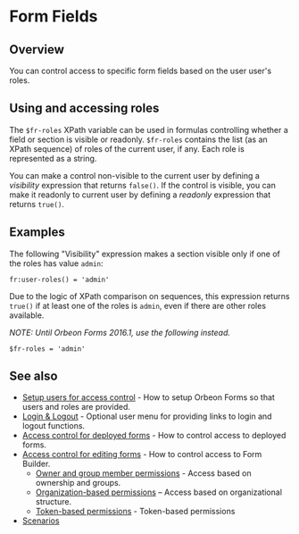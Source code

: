 # Form Fields

## Overview

You can control access to specific form fields based on the user user's roles.

## Using and accessing roles

The `$fr-roles` XPath variable can be used in formulas controlling whether a field or section is visible or readonly. `$fr-roles` contains the list (as an XPath sequence) of roles of the current user, if any. Each role is represented as a string.

You can make a control non-visible to the current user by defining a _visibility_ expression that returns `false()`. If the control is visible, you can make it readonly to current user by defining a _readonly_ expression that returns `true()`.

## Examples

The following "Visibility" expression makes a section visible only if one of the roles has value `admin`:

```xpath
fr:user-roles() = 'admin'
```

Due to the logic of XPath comparison on sequences, this expression returns `true()` if at least one of the roles is `admin`, even if there are other roles available.

*NOTE: Until Orbeon Forms 2016.1, use the following instead.*

```xpath
$fr-roles = 'admin'
```

<!--
TODO: more examples (in particular using `xxf:get-header('Orbeon-Username')`, etc.).
-->

## See also

- [Setup users for access control](users.md) - How to setup Orbeon Forms so that users and roles are provided.
- [Login & Logout](login-logout.md) - Optional user menu for providing links to login and logout functions.
- [Access control for deployed forms](deployed-forms.md) - How to control access to deployed forms.
- [Access control for editing forms](editing-forms.md) - How to control access to Form Builder.
    - [Owner and group member permissions](owner-group.md) - Access based on ownership and groups.
    - [Organization-based permissions](organization.md) – Access based on organizational structure.
    - [Token-based permissions](tokens.md) - Token-based permissions
- [Scenarios](scenarios.md)
